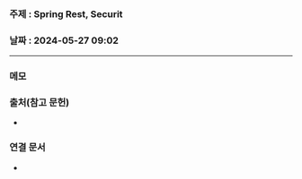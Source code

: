 ### 주제 : Spring Rest, Securit

### 날짜 : 2024-05-27 09:02
----
### 메모
>

### 출처(참고 문헌)
-

### 연결 문서
-
